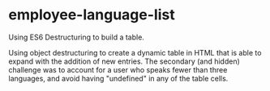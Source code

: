 # employee-language-list
Using ES6 Destructuring to build a table.

Using object destructuring to create a dynamic table in HTML that is able to expand with the addition of new entries. The secondary (and hidden) challenge was to account for a user who speaks fewer than three languages, and avoid having "undefined" in any of the table cells. 
